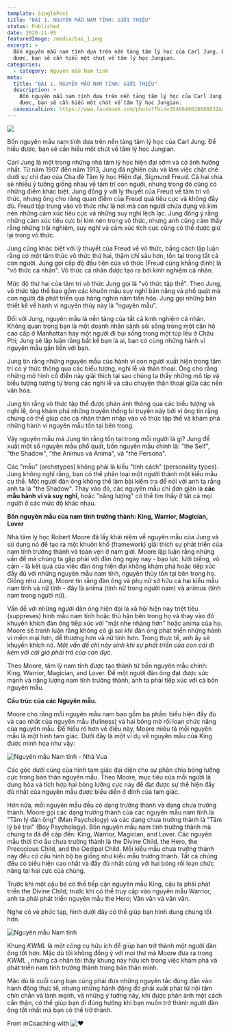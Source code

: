 ```yaml
---
template: SinglePost
title: "BÀI 1. NGUYÊN MẪU NAM TÍNH: GIỚI THIỆU"
status: Published
date: 2020-11-05
featuredImage: /media/bai_1.png
excerpt: >
  Bốn nguyên mẫu nam tính dựa trên nền tảng tâm lý học của Carl Jung. Để hiểu
  được, bạn sẽ cần hiểu một chút về tâm lý học Jungian.
categories:
  - category: Nguyên mẫu Nam tính
meta:
  title: "BÀI 1. NGUYÊN MẪU NAM TÍNH: GIỚI THIỆU"
  description: >
    Bốn nguyên mẫu nam tính dựa trên nền tảng tâm lý học của Carl Jung. Để hiểu
    được, bạn sẽ cần hiểu một chút về tâm lý học Jungian.
  canonicalLink: https://www.facebook.com/photo?fbid=3546649028688832&set=g.341609527284067
---
```

![](/media/bai_1.png)

Bốn nguyên mẫu nam tính dựa trên nền tảng tâm lý học của Carl Jung. Để hiểu được, bạn sẽ cần hiểu một chút về tâm lý học Jungian.

Carl Jung là một trong những nhà tâm lý học hiện đại sớm và có ảnh hưởng nhất. Từ năm 1907 đến năm 1913, Jung đã nghiên cứu và làm việc chặt chẽ dưới sự chỉ đạo của Cha đẻ Tâm lý học Hiện đại, Sigmund Freud. Cả hai chia sẻ nhiều ý tưởng giống nhau về tâm trí con người, nhưng trong đó cũng có những điểm khác biệt. Jung đồng ý với lý thuyết của Freud về tâm trí vô thức, nhưng ông cho rằng quan điểm của Freud quá tiêu cực và không đầy đủ. Freud tập trung vào vô thức như là nơi mà con người chứa đựng và kìm nén những cảm xúc tiêu cực và những suy nghĩ lệch lạc. Jung đồng ý rằng những cảm xúc tiêu cực bị kìm nén trong vô thức, nhưng anh cũng cảm thấy rằng những trải nghiệm, suy nghĩ và cảm xúc tích cực cũng có thể được giữ lại trong vô thức.

Jung cũng khác biệt với lý thuyết của Freud về vô thức, bằng cách lập luận rằng có một tâm thức vô thức thứ hai, thậm chí sâu hơn, tồn tại trong tất cả con người. Jung gọi cấp độ đầu tiên của vô thức (Freud cũng khẳng định) là "vô thức cá nhân". Vô thức cá nhân được tạo ra bởi kinh nghiệm cá nhân.

Mức độ thứ hai của tâm trí vô thức Jung gọi là "vô thức tập thể". Theo Jung, vô thức tập thể bao gồm các khuôn mẫu suy nghĩ bản năng và phổ quát mà con người đã phát triển qua hàng nghìn năm tiến hóa. Jung gọi những bản thiết kế về hành vi nguyên thủy này là "nguyên mẫu".

Đối với Jung, nguyên mẫu là nền tảng của tất cả kinh nghiệm cá nhân. Không quan trọng bạn là một doanh nhân sành sỏi sống trong một căn hộ cao cấp ở Manhattan hay một người đi bụi sống trong một túp lều ở Châu Phi; Jung sẽ lập luận rằng bất kể bạn là ai, bạn có cùng những hành vi nguyên mẫu gắn liền với bạn.

Jung tin rằng những nguyên mẫu của hành vi con người xuất hiện trong tâm trí có ý thức thông qua các biểu tượng, nghi lễ và thần thoại. Ông cho rằng những mô hình cổ điển này giải thích tại sao chúng ta thấy những mô típ và biểu tượng tương tự trong các nghi lễ và câu chuyện thần thoại giữa các nền văn hóa.

Jung tin rằng vô thức tập thể được phản ánh thông qua các biểu tượng và nghi lễ, ông khám phá những truyền thống bí truyền này bởi vì ông tin rằng chúng có thể giúp các cá nhân thâm nhập vào vô thức tập thể và khám phá những hành vi nguyên mẫu tồn tại bên trong.

Vậy nguyên mẫu mà Jung tin rằng tồn tại trong mỗi người là gì? Jung đề xuất một số nguyên mẫu phổ quát, bốn nguyên mẫu chính là: "the Self", "the Shadow", "the Animus và Anima", và "the Persona".

Các "mẫu" (archetypes) không phải là kiểu "tính cách" (personality types). Jung không nghĩ rằng, bạn có thể phân loại một người thành một kiểu mẫu cụ thể. Một người đàn ông không thể làm bài kiểm tra để nói với anh ta rằng anh ta là "the Shadow". Thay vào đó, các nguyên mẫu chỉ đơn giản là **các mẫu hành vi và suy nghĩ**, hoặc "năng lượng" có thể tìm thấy ở tất cả mọi người ở các mức độ khác nhau.

**Bốn nguyên mẫu của nam tính trưởng thành: King, Warrior, Magician, Lover**

Nhà tâm lý học Robert Moore đã lấy khái niệm về nguyên mẫu của Jung và sử dụng nó để tạo ra một khuôn khổ (framework) giải thích sự phát triển của nam tính trưởng thành và toàn vẹn ở nam giới. Moore lập luận rằng những vấn đề mà chúng ta gặp phải với đàn ông ngày nay - bạo lực, lười biếng, vô cảm - là kết quả của việc đàn ông hiện đại không khám phá hoặc tiếp xúc đầy đủ với những nguyên mẫu nam tính, nguyên thủy tồn tại bên trong họ. Giống như Jung, Moore tin rằng đàn ông và phụ nữ sở hữu cả hai kiểu mẫu nam tính và nữ tính - đây là anima (tính nữ trong người nam) và animus (tính nam trong người nữ).

Vấn đề với những người đàn ông hiện đại là xã hội hiện nay triệt tiêu (suppreses) hình mẫu nam tính hoặc thù hận bên trong họ và thay vào đó khuyến khích đàn ông tiếp xúc với "mặt nhẹ nhàng hơn" hoặc anima của họ. Moore sẽ tranh luận rằng không có gì sai khi đàn ông phát triển những hành vi mềm mại hơn, dễ thương hơn và nữ tính hơn. Trong thực tế, anh ấy sẽ khuyến khích nó. *Một vấn đề chỉ nảy sinh khi sự phát triển của con cái đi kèm với cái giá phải trả của con đực.*

Theo Moore, tâm lý nam tính được tạo thành từ bốn nguyên mẫu chính: King, Warrior, Magician, and Lover. Để một người đàn ông đạt được sức mạnh và năng lượng nam tính trưởng thành, anh ta phải tiếp xúc với cả bốn nguyên mẫu.

**Cấu trúc của các Nguyên mẫu.**

Moore cho rằng mỗi nguyên mẫu nam bao gồm ba phần: biểu hiện đầy đủ và cao nhất của nguyên mẫu (fullness) và hai bóng mờ rối loạn chức năng của nguyên mẫu. Để hiểu rõ hơn về điều này, Moore miêu tả mỗi nguyên mẫu là một hình tam giác. Dưới đây là một ví dụ về nguyên mẫu của King được minh họa như vậy:

![Nguyên mẫu Nam tính - Nhà Vua](/media/king.jpg "Nguyên mẫu King ")

Các góc dưới cùng của hình tam giác đại diện cho sự phân chia bóng lưỡng cực trong bản thân nguyên mẫu. Theo Moore, mục tiêu của mỗi người là dung hòa và tích hợp hai bóng lưỡng cực này để đạt được sự thể hiện đầy đủ nhất của nguyên mẫu được biểu diễn ở đỉnh của tam giác.

Hơn nữa, mỗi nguyên mẫu đều có dạng trưởng thành và dạng chưa trưởng thành. Moore gọi các dạng trưởng thành của các nguyên mẫu nam tính là "Tâm lý đàn ông" (Man Psychology) và các dạng chưa trưởng thành là "Tâm lý bé trai" (Boy Psychology). Bốn nguyên mẫu nam tính trưởng thành mà chúng ta đã đề cập đến: King, Warrior, Magician, and Lover. Các nguyên mẫu thời thơ ấu chưa trưởng thành là the Divine Child, the Hero, the Precocious Child, and the Oedipal Child. Mỗi kiểu mẫu chưa trưởng thành này đều có cấu hình bộ ba giống như kiểu mẫu trưởng thành. Tất cả chúng đều có biểu hiện cao nhất và đầy đủ nhất cùng với hai bóng rối loạn chức năng tại hai cực của chúng.

Trước khi một cậu bé có thể tiếp cận nguyên mẫu King, cậu ta phải phát triển the Divine Child; trước khi có thể truy cập vào nguyên mẫu Warrior, anh ta phải phát triển nguyên mẫu the Hero; Vân vân và vân vân.

Nghe có vẻ phức tạp, hình dưới đây có thể giúp bạn hình dung chúng tốt hơn.

![Nguyên mẫu Nam tính](/media/kwml.jpg "4 Nguyên mẫu Nam tính")

Khung *KWML* là một công cụ hữu ích để giúp bạn trở thành một người đàn ông tốt hơn. Mặc dù tôi không đồng ý với mọi thứ mà Moore đưa ra trong *KWML* , nhưng cá nhân tôi thấy khung này hữu ích trong việc khám phá và phát triển nam tính trưởng thành trong bản thân mình.

Mặc dù là cuối cùng bạn cũng phải đưa những nguyên tắc đúng đắn vào hành động thực tế, nhưng những hành động đó phải xuất phát từ nội tâm chín chắn và lành mạnh, và những ý tưởng này, khi được phản ánh một cách cẩn thận, có thể giúp bạn đi đúng hướng khi bạn muốn trở thành người đàn ông tốt nhất mà bạn có thể trở thành.

From mCoaching with ![❤️](https://static.xx.fbcdn.net/images/emoji.php/v9/tf3/1.5/16/2764.png)